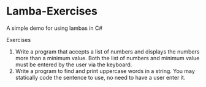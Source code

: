 # Lamba-Exercises
A simple demo for using lambas in C#

Exercises

1. Write a program that accepts a list of numbers and displays the numbers more than a minimum
value. Both the list of numbers and minimum value must be entered by the user via the keyboard.
2. Write a program to find and print uppercase words in a string. You may statically code the
sentence to use, no need to have a user enter it.
